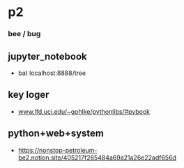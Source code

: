 # p2



### bee / bug

## jupyter_notebook
- bat
localhost:8888/tree

## key loger
- www.lfd.uci.edu/~gohlke/pythonlibs/#pybook

## python+web+system
- https://nonstop-petroleum-be2.notion.site/405217f265484a69a21a26e22adf656d
